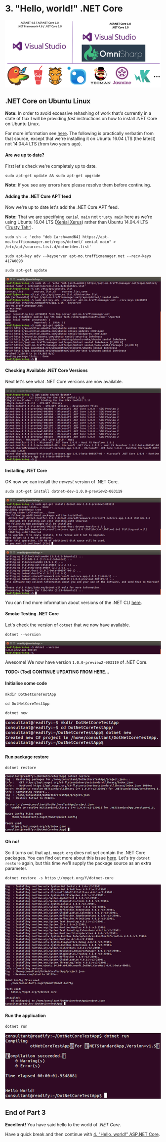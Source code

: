 # 3. "Hello, world!" .NET Core

![1-dotnet-core-dev-stack](Part3/1-dotnet-core-dev-stack.png)

## .NET Core on Ubuntu Linux

__Note:__ In order to avoid excessive rehashing of work that's currently in a state of flux I will be providing _fast_ instructions on how to install .NET Core on Ubuntu Linux.

For more information see [here](https://www.microsoft.com/net/core#ubuntu). The following is practically verbatim from that source, except that we're installing it on Ubuntu 16.04 LTS (the latest) not 14.04.4 LTS (from two years ago).

#### Are we up to date?

First let's check we're completely up to date.

```
sudo apt-get update && sudo apt-get upgrade
```

__Note:__ If you see any errors here please resolve them before continuing.

#### Adding the .NET Core APT feed

Now we're up to date let's add the .NET Core APT feed.

__Note:__ That we are specifying `xenial main` not `trusty main` here as we're using Ubuntu 16.04 LTS ([Xenial Xerus](https://wiki.ubuntu.com/XenialXerus/ReleaseNotes)) rather than Ubuntu 14.04.4 LTS ([Trusty Tahr](https://wiki.ubuntu.com/TrustyTahr/ReleaseNotes)).

```
sudo sh -c 'echo "deb [arch=amd64] https://apt-mo.trafficmanager.net/repos/dotnet/ xenial main" > /etc/apt/sources.list.d/dotnetdev.list'
```

```
sudo apt-key adv --keyserver apt-mo.trafficmanager.net --recv-keys 417A0893
```

```
sudo apt-get update
```

![2-add-dotnet-core-apt-feed](Part3/2-add-dotnet-core-apt-feed.png)

#### Checking Available .NET Core Versions

Next let's see what .NET Core versions are now available.

![3-list-dotnet-core-versions](Part3/3-list-dotnet-core-versions.png)

#### Installing .NET Core

OK now we can install the _newest_ version of .NET Core.

```
sudo apt-get install dotnet-dev-1.0.0-preview2-003119
```

![4-install-latest-dotnet-core-1](Part3/4-install-latest-dotnet-core-1.png)

![5-install-latest-dotnet-core-2](Part3/5-install-latest-dotnet-core-2.png)

You can find more information about versions of the .NET CLI [here](https://github.com/dotnet/cli).

#### Smoke Testing .NET Core

Let's check the version of `dotnet` that we now have available.

```
dotnet --version
```

![6-checking-dotnet-core-version](Part3/6-checking-dotnet-core-version.png)

Awesome! We now have version `1.0.0-preview2-003119` of .NET Core.

__TODO: (Tod) CONTINUE UPDATING FROM HERE...__

#### Initialise some code

```
mkdir DotNetCoreTestApp
```

```
cd DotNetCoreTestApp
```

```
dotnet new
```

![6-dotnet-new-project](Part3/6-dotnet-new-project.png)

#### Run package restore

```
dotnet restore
```

![7-dotnet-restore-fail](Part3/7-dotnet-restore-fail.png)

#### Oh no!

So it turns out that `api.nuget.org` does not yet contain the .NET Core packages. You can find out more about this issue [here](https://github.com/dotnet/cli/issues/535). Let's try `dotnet restore` again, but this time we'll supply the package source as an extra parameter.

```
dotnet restore -s https://myget.org/f/dotnet-core
```

![8-dotnet-restore-success](Part3/8-dotnet-restore-success.png)

#### Run the application

```
dotnet run
```

![9-dotnet-run](Part3/9-dotnet-run.png)

## End of Part 3

__Excellent!__ You have said hello to the world of _.NET Core_.

Have a quick break and then continue with [4. "Hello, world!" ASP.NET Core](Part4.md).
